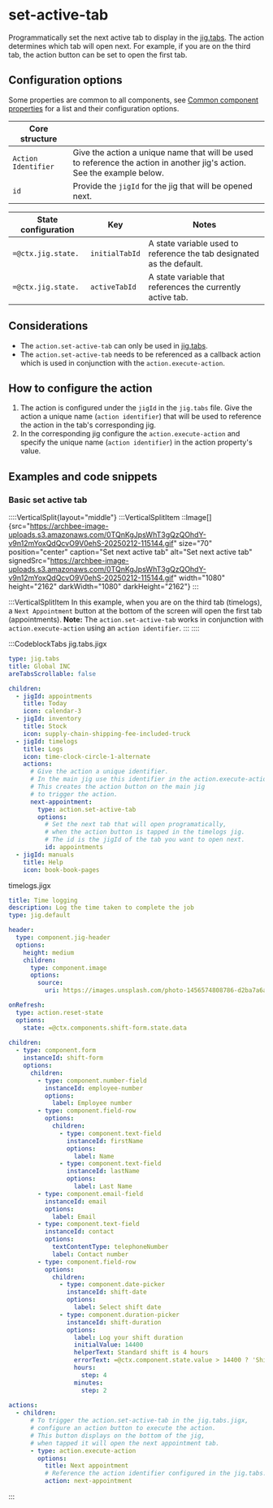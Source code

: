# set-active-tab

Programmatically set the next active tab to display in the [jig.tabs](<../Jig Types/jig_tabs.md>). The action determines which tab will open next. For example, if you are on the third tab, the action button can be set to open the first tab.

## Configuration options

Some properties are common to all components, see [Common component properties](set-active-tab.md) for a list and their configuration options.

| **Core structure**  |                                                                                                                         |
| ------------------- | ----------------------------------------------------------------------------------------------------------------------- |
| `Action Identifier` | Give the action a unique name that will be used to reference the action in another jig's action. See the example below. |
| `id`                | Provide the `jigId` for the jig that will be opened next.                                                               |

| **State configuration** | **Key**         | **Notes**                                                             |
| ----------------------- | --------------- | --------------------------------------------------------------------- |
| `=@ctx.jig.state.`      | `initialTabId`  | A state variable used to reference the tab designated as the default. |
| `=@ctx.jig.state.`      | `activeTabId`   | A state variable that references the currently active tab.            |

## Considerations

* The `action.set-active-tab` can only be used in [jig.tabs](<../Jig Types/jig_tabs.md>).
* The `action.set-active-tab` needs to be referenced as a callback action which is used in conjunction with the `action.execute-action`.

## How to configure the action

1. The action is configured under the `jigId` in the `jig.tabs` file. Give the action a unique name (`action identifier`) that will be used to reference the action in the tab's corresponding jig.
2. In the corresponding jig configure the `action.execute-action` and specify the unique name (`action identifier`) in the action property's value.

## Examples and code snippets

### Basic set active tab

::::VerticalSplit{layout="middle"} :::VerticalSplitItem ::Image\[]{src="https://archbee-image-uploads.s3.amazonaws.com/0TQnKgJpsWhT3gQzQOhdY-v9n12mYoxQdQcvO9V0ehS-20250212-115144.gif" size="70" position="center" caption="Set next active tab" alt="Set next active tab" signedSrc="https://archbee-image-uploads.s3.amazonaws.com/0TQnKgJpsWhT3gQzQOhdY-v9n12mYoxQdQcvO9V0ehS-20250212-115144.gif" width="1080" height="2162" darkWidth="1080" darkHeight="2162"} :::

:::VerticalSplitItem In this example, when you are on the third tab (timelogs), a `Next Appointment` button at the bottom of the screen will open the first tab (appointments). **Note:** The `action.set-active-tab` works in conjunction with `action.execute-action` using an `action identifier`. ::: ::::

:::CodeblockTabs jig.tabs.jigx

```yaml
type: jig.tabs
title: Global INC
areTabsScrollable: false

children:
  - jigId: appointments
    title: Today
    icon: calendar-3
  - jigId: inventory
    title: Stock
    icon: supply-chain-shipping-fee-included-truck
  - jigId: timelogs
    title: Logs
    icon: time-clock-circle-1-alternate    
    actions:
      # Give the action a unique identifier. 
      # In the main jig use this identifier in the action.execute-action.
      # This creates the action button on the main jig 
      # to trigger the action.
      next-appointment: 
        type: action.set-active-tab
        options:
          # Set the next tab that will open programatically,
          # when the action button is tapped in the timelogs jig.
          # The id is the jigId of the tab you want to open next.   
          id: appointments
  - jigId: manuals
    title: Help   
    icon: book-book-pages
```

timelogs.jigx

```yaml
title: Time logging
description: Log the time taken to complete the job
type: jig.default

header:
  type: component.jig-header
  options:
    height: medium
    children:
      type: component.image
      options:
        source:
          uri: https://images.unsplash.com/photo-1456574808786-d2ba7a6aa654?w=500&auto=format&fit=crop&q=60&ixlib=rb-4.0.3&ixid=M3wxMjA3fDB8MHxzZWFyY2h8N3x8dGltZSUyMGxvZ3xlbnwwfHwwfHx8Mg%3D%3D

onRefresh: 
  type: action.reset-state
  options:
    state: =@ctx.components.shift-form.state.data
    
children:
  - type: component.form
    instanceId: shift-form
    options:
      children:
        - type: component.number-field
          instanceId: employee-number
          options:
            label: Employee number
        - type: component.field-row
          options:
            children:
              - type: component.text-field
                instanceId: firstName
                options:
                  label: Name
              - type: component.text-field
                instanceId: lastName
                options:
                  label: Last Name   
        - type: component.email-field  
          instanceId: email
          options:
            label: Email  
        - type: component.text-field
          instanceId: contact
          options:
            textContentType: telephoneNumber
            label: Contact number
        - type: component.field-row
          options:
            children:
              - type: component.date-picker
                instanceId: shift-date
                options:
                  label: Select shift date 
              - type: component.duration-picker
                instanceId: shift-duration
                options:
                  label: Log your shift duration
                  initialValue: 14400
                  helperText: Standard shift is 4 hours 
                  errorText: =@ctx.component.state.value > 14400 ? 'Shift time needs approval':'' 
                  hours:
                    step: 4
                  minutes:
                    step: 2  
                    
actions:
  - children:
      # To trigger the action.set-active-tab in the jig.tabs.jigx,
      # configure an action button to execute the action.
      # This button displays on the bottom of the jig,
      # when tapped it will open the next appointment tab. 
      - type: action.execute-action
        options:
          title: Next appointment
          # Reference the action identifier configured in the jig.tabs.
          action: next-appointment            
```

:::
